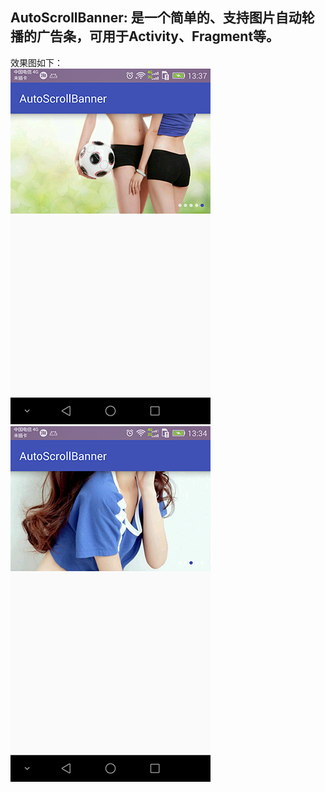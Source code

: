 ## AutoScrollBanner: 是一个简单的、支持图片自动轮播的广告条，可用于Activity、Fragment等。
效果图如下：   
![Alt text](/device-2016-03-25-133752.png)![Alt text](/device-2016-03-25-133602.png)


